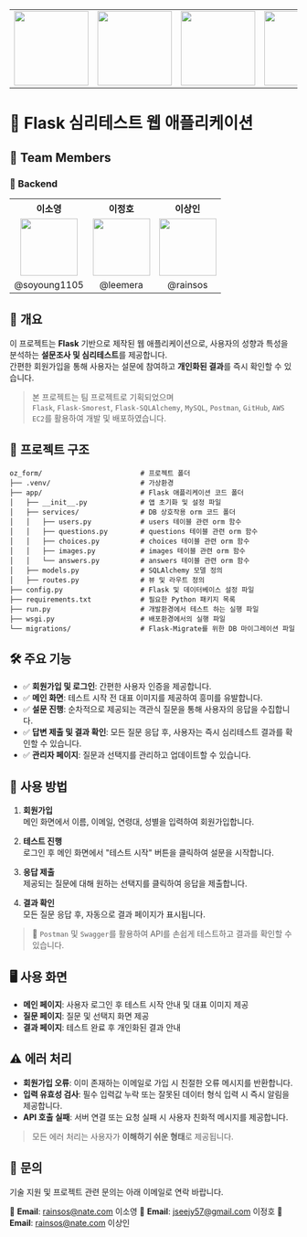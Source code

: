 <table align="center">
<td align="center"><img src="https://github.com/user-attachments/assets/1b2c9578-0264-4739-971c-f4b27a1f9985" width="130"/></td>
<td align="center"><img src="https://github.com/user-attachments/assets/1b2c9578-0264-4739-971c-f4b27a1f9985" width="130"/></td>
<td align="center"><img src="https://github.com/user-attachments/assets/1b2c9578-0264-4739-971c-f4b27a1f9985" width="130"/></td>
<td align="center"><img src="https://github.com/user-attachments/assets/1b2c9578-0264-4739-971c-f4b27a1f9985" width="130"/></td>
<td align="center"><img src="https://github.com/user-attachments/assets/1b2c9578-0264-4739-971c-f4b27a1f9985" width="130"/></td>
<td align="center"><img src="https://github.com/user-attachments/assets/1b2c9578-0264-4739-971c-f4b27a1f9985" width="130"/></td>
<td align="center"><img src="https://github.com/user-attachments/assets/1b2c9578-0264-4739-971c-f4b27a1f9985" width="130"/></td>
</table>

# 📌 Flask 심리테스트 웹 애플리케이션

## 👥 Team Members

### 🎨 Backend

<table align="center">
  <tr>
    <th style="text-align: center;">이소영</th>
    <th style="text-align: center;">이정호</th>
    <th style="text-align: center;">이상인</th>
  </tr>
  <tr>
    <td align="center"><img src="https://avatars.githubusercontent.com/u/201067243?v=4" width="100"/></td>
    <td align="center"><img src="https://avatars.githubusercontent.com/u/201067201?v=4" width="100"/></td>
    <td align="center"><img src="https://avatars.githubusercontent.com/u/201066934?v=4" width="100"/></td>
  </tr>
  <tr>
    <td align="center">@soyoung1105</td>
    <td align="center">@leemera</td>
    <td align="center">@rainsos</td>
  </tr>
</table>
                          


## 🚀 개요

이 프로젝트는 **Flask** 기반으로 제작된 웹 애플리케이션으로, 사용자의 성향과 특성을 분석하는 **설문조사 및 심리테스트**를 제공합니다.  
간편한 회원가입을 통해 사용자는 설문에 참여하고 **개인화된 결과**를 즉시 확인할 수 있습니다.  

> 본 프로젝트는 팀 프로젝트로 기획되었으며  
> `Flask`, `Flask-Smorest`, `Flask-SQLAlchemy`, `MySQL`, `Postman`, `GitHub`, `AWS EC2`를 활용하여 개발 및 배포하였습니다.



## 📌 프로젝트 구조

```plaintext
oz_form/                        # 프로젝트 폴더
├── .venv/                      # 가상환경   
├── app/                        # Flask 애플리케이션 코드 폴더
│   ├── __init__.py             # 앱 초기화 및 설정 파일
│   ├── services/               # DB 상호작용 orm 코드 폴더
│   │   ├── users.py            # users 테이블 관련 orm 함수
│   │   ├── questions.py        # questions 테이블 관련 orm 함수
│   │   ├── choices.py          # choices 테이블 관련 orm 함수
│   │   ├── images.py           # images 테이블 관련 orm 함수
│   │   └── answers.py          # answers 테이블 관련 orm 함수
│   ├── models.py               # SQLAlchemy 모델 정의
│   ├── routes.py               # 뷰 및 라우트 정의
├── config.py                   # Flask 및 데이터베이스 설정 파일
├── requirements.txt            # 필요한 Python 패키지 목록
├── run.py                      # 개발환경에서 테스트 하는 실행 파일
├── wsgi.py                     # 배포환경에서의 실행 파일
└── migrations/                 # Flask-Migrate를 위한 DB 마이그레이션 파일
```

## 🛠 주요 기능

- ✅ **회원가입 및 로그인**: 간편한 사용자 인증을 제공합니다.
- ✅ **메인 화면**: 테스트 시작 전 대표 이미지를 제공하여 흥미를 유발합니다.
- ✅ **설문 진행**: 순차적으로 제공되는 객관식 질문을 통해 사용자의 응답을 수집합니다.
- ✅ **답변 제출 및 결과 확인**: 모든 질문 응답 후, 사용자는 즉시 심리테스트 결과를 확인할 수 있습니다.
- ✅ **관리자 페이지**: 질문과 선택지를 관리하고 업데이트할 수 있습니다.


## 📖 사용 방법

1. **회원가입**  
   메인 화면에서 이름, 이메일, 연령대, 성별을 입력하여 회원가입합니다.

2. **테스트 진행**  
   로그인 후 메인 화면에서 "테스트 시작" 버튼을 클릭하여 설문을 시작합니다.

3. **응답 제출**  
   제공되는 질문에 대해 원하는 선택지를 클릭하여 응답을 제출합니다.

4. **결과 확인**  
   모든 질문 응답 후, 자동으로 결과 페이지가 표시됩니다.

> 🔧 `Postman` 및 `Swagger`를 활용하여 API를 손쉽게 테스트하고 결과를 확인할 수 있습니다.



## 🖥 사용 화면

- **메인 페이지**: 사용자 로그인 후 테스트 시작 안내 및 대표 이미지 제공  
- **질문 페이지**: 질문 및 선택지 화면 제공  
- **결과 페이지**: 테스트 완료 후 개인화된 결과 안내  



## ⚠️ 에러 처리

- **회원가입 오류**: 이미 존재하는 이메일로 가입 시 친절한 오류 메시지를 반환합니다.
- **입력 유효성 검사**: 필수 입력값 누락 또는 잘못된 데이터 형식 입력 시 즉시 알림을 제공합니다.
- **API 호출 실패**: 서버 연결 또는 요청 실패 시 사용자 친화적 메시지를 제공합니다.

> 모든 에러 처리는 사용자가 **이해하기 쉬운 형태**로 제공됩니다.



## 📧 문의

기술 지원 및 프로젝트 관련 문의는 아래 이메일로 연락 바랍니다.

📩 **Email**: [rainsos@nate.com](mailto:rainsos@nate.com) 이소영
📩 **Email**: [jseejy57@gmail.com](mailto:jseejy57@gmail.com) 이정호
📩 **Email**: [rainsos@nate.com](mailto:rainsos@nate.com) 이상인

